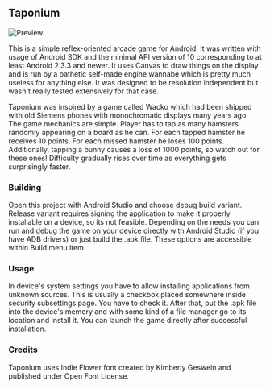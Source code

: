 ## Taponium
![Preview](http://i.imgur.com/LV7yGxq.png)

This is a simple reflex-oriented arcade game for Android. It was written with usage of Android SDK and the minimal API version of 10 corresponding to at least Android 2.3.3 and newer. It uses Canvas to draw things on the display and is run by a pathetic self-made engine wannabe which is pretty much useless for anything else. It was designed to be resolution independent but wasn't really tested extensively for that case.

Taponium was inspired by a game called Wacko which had been shipped with old Siemens phones with monochromatic displays many years ago. The game mechanics are simple. Player has to tap as many hamsters randomly appearing on a board as he can. For each tapped hamster he receives 10 points. For each missed hamster he loses 100 points. Additionally, tapping a bunny causes a loss of 1000 points, so watch out for these ones! Difficulty gradually rises over time as everything gets surprisingly faster.

### Building
Open this project with Android Studio and choose debug build variant. Release variant requires signing the application to make it properly installable on a device, so its not feasible. Depending on the needs you can run and debug the game on your device directly with Android Studio (if you have ADB drivers) or just build the .apk file. These options are accessible within Build menu item.

### Usage
In device's system settings you have to allow installing applications from unknown sources. This is usually a checkbox placed somewhere inside security subsettings page. You have to check it. After that, put the .apk file into the device's memory and with some kind of a file manager go to its location and install it. You can launch the game directly after successful installation.

### Credits
Taponium uses Indie Flower font created by Kimberly Geswein and published under Open Font License.